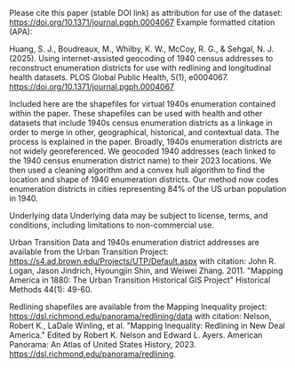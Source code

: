 Please cite this paper (stable DOI link) as attribution for use of the dataset: https://doi.org/10.1371/journal.pgph.0004067
Example formatted citation (APA): 

Huang, S. J., Boudreaux, M., Whilby, K. W., McCoy, R. G., & Sehgal, N. J. (2025). Using internet-assisted geocoding of 1940 census addresses to reconstruct enumeration districts for use with redlining and longitudinal health datasets. PLOS Global Public Health, 5(1), e0004067. https://doi.org/10.1371/journal.pgph.0004067 

Included here are the shapefiles for virtual 1940s enumeration contained within the paper. These shapefiles can be used with health and other datasets that include 1940s census enumeration districts as a linkage in order to merge in other, geographical, historical, and contextual data.
The process is explained in the paper. Broadly, 1940s enumeration districts are not widely georeferenced. We geocoded 1940 addresses (each linked to the 1940 census enumeration district name) to their 2023 locations. We then used a cleaning algorithm and a convex hull algorithm to find the location and shape of 1940 enumeration districts. Our method now codes enumeration districts in cities representing 84% of the US urban population in 1940.

Underlying data
Underlying data may be subject to license, terms, and conditions, including limitations to non-commercial use.

Urban Transition Data and 1940s enumeration district addresses are available from the Urban Transition Project: https://s4.ad.brown.edu/Projects/UTP/Default.aspx with citation: John R. Logan, Jason Jindrich, Hyoungjin Shin, and Weiwei Zhang. 2011. "Mapping America in 1880: The Urban Transition Historical GIS Project" Historical Methods 44(1): 49-60.

Redlining shapefiles are available from the Mapping Inequality project: https://dsl.richmond.edu/panorama/redlining/data with citation: Nelson, Robert K., LaDale Winling, et al. "Mapping Inequality: Redlining in New Deal America." Edited by Robert K. Nelson and Edward L. Ayers. American Panorama: An Atlas of United States History, 2023. https://dsl.richmond.edu/panorama/redlining.

